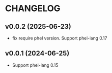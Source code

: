 # CHANGELOG

## v0.0.2 (2025-06-23)

 * fix require phel version. Support phel-lang 0.17

## v0.0.1 (2024-06-25)

 * Support phel-lang 0.15


